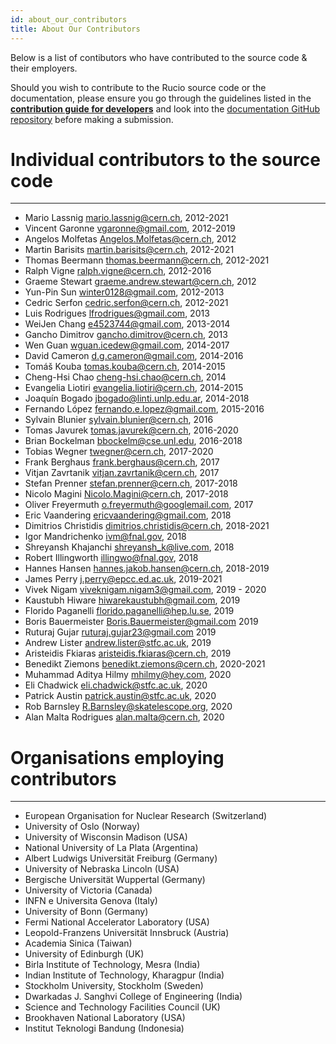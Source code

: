 ```yaml
---
id: about_our_contributors
title: About Our Contributors
---
```


Below is a list of contibutors who have contributed to the
source code & their employers.

Should you wish to contribute to the Rucio source code or the documentation,
please ensure you go through the guidelines listed in the [__contribution guide
for developers__](contributing) and look into the [documentation GitHub
repository](https://github.com/rucio/documentation) before making a submission.

# Individual contributors to the source code

---

- Mario Lassnig <mario.lassnig@cern.ch>, 2012-2021
- Vincent Garonne <vgaronne@gmail.com>, 2012-2019
- Angelos Molfetas <Angelos.Molfetas@cern.ch>, 2012
- Martin Barisits <martin.barisits@cern.ch>, 2012-2021
- Thomas Beermann <thomas.beermann@cern.ch>, 2012-2021
- Ralph Vigne <ralph.vigne@cern.ch>, 2012-2016
- Graeme Stewart <graeme.andrew.stewart@cern.ch>, 2012
- Yun-Pin Sun <winter0128@gmail.com>, 2012-2013
- Cedric Serfon <cedric.serfon@cern.ch>, 2012-2021
- Luis Rodrigues <lfrodrigues@gmail.com>, 2013
- WeiJen Chang <e4523744@gmail.com>, 2013-2014
- Gancho Dimitrov <gancho.dimitrov@cern.ch>, 2013
- Wen Guan <wguan.icedew@gmail.com>, 2014-2017
- David Cameron <d.g.cameron@gmail.com>, 2014-2016
- Tomáš Kouba <tomas.kouba@cern.ch>, 2014-2015
- Cheng-Hsi Chao <cheng-hsi.chao@cern.ch>, 2014
- Evangelia Liotiri <evangelia.liotiri@cern.ch>, 2014-2015
- Joaquín Bogado <jbogado@linti.unlp.edu.ar>, 2014-2018
- Fernando López <fernando.e.lopez@gmail.com>, 2015-2016
- Sylvain Blunier <sylvain.blunier@cern.ch>, 2016
- Tomas Javurek <tomas.javurek@cern.ch>, 2016-2020
- Brian Bockelman <bbockelm@cse.unl.edu>, 2016-2018
- Tobias Wegner <twegner@cern.ch>, 2017-2020
- Frank Berghaus <frank.berghaus@cern.ch>, 2017
- Vitjan Zavrtanik <vitjan.zavrtanik@cern.ch>, 2017
- Stefan Prenner <stefan.prenner@cern.ch>, 2017-2018
- Nicolo Magini <Nicolo.Magini@cern.ch>, 2017-2018
- Oliver Freyermuth <o.freyermuth@googlemail.com>, 2017
- Eric Vaandering <ericvaandering@gmail.com>, 2018
- Dimitrios Christidis <dimitrios.christidis@cern.ch>, 2018-2021
- Igor Mandrichenko <ivm@fnal.gov>, 2018
- Shreyansh Khajanchi <shreyansh_k@live.com>, 2018
- Robert Illingworth <illingwo@fnal.gov>, 2018
- Hannes Hansen <hannes.jakob.hansen@cern.ch>, 2018-2019
- James Perry <j.perry@epcc.ed.ac.uk>, 2019-2021
- Vivek Nigam <viveknigam.nigam3@gmail.com>, 2019 - 2020
- Kaustubh Hiware <hiwarekaustubh@gmail.com>, 2019
- Florido Paganelli <florido.paganelli@hep.lu.se>, 2019
- Boris Bauermeister <Boris.Bauermeister@gmail.com> 2019
- Ruturaj Gujar <ruturaj.gujar23@gmail.com> 2019
- Andrew Lister <andrew.lister@stfc.ac.uk>, 2019
- Aristeidis Fkiaras <aristeidis.fkiaras@cern.ch>, 2019
- Benedikt Ziemons <benedikt.ziemons@cern.ch>, 2020-2021
- Muhammad Aditya Hilmy <mhilmy@hey.com>, 2020
- Eli Chadwick <eli.chadwick@stfc.ac.uk>, 2020
- Patrick Austin <patrick.austin@stfc.ac.uk>, 2020
- Rob Barnsley <R.Barnsley@skatelescope.org>, 2020
- Alan Malta Rodrigues <alan.malta@cern.ch>, 2020

# Organisations employing contributors

---

- European Organisation for Nuclear Research (Switzerland)
- University of Oslo (Norway)
- University of Wisconsin Madison (USA)
- National University of La Plata (Argentina)
- Albert Ludwigs Universität Freiburg (Germany)
- University of Nebraska Lincoln (USA)
- Bergische Universität Wuppertal (Germany)
- University of Victoria (Canada)
- INFN e Universita Genova (Italy)
- University of Bonn (Germany)
- Fermi National Accelerator Laboratory (USA)
- Leopold-Franzens Universität Innsbruck (Austria)
- Academia Sinica (Taiwan)
- University of Edinburgh (UK)
- Birla Institute of Technology, Mesra (India)
- Indian Institute of Technology, Kharagpur (India)
- Stockholm University, Stockholm (Sweden)
- Dwarkadas J. Sanghvi College of Engineering (India)
- Science and Technology Facilities Council (UK)
- Brookhaven National Laboratory (USA)
- Institut Teknologi Bandung (Indonesia)
